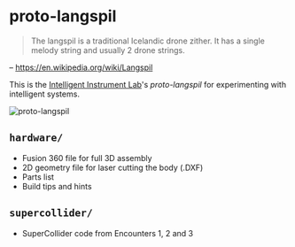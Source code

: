 # proto-langspil

> The langspil is a traditional Icelandic drone zither. It has a single melody string and usually 2 drone strings.

– https://en.wikipedia.org/wiki/Langspil

This is the [Intelligent Instrument Lab](http://iil.is)'s _proto-langspil_ for experimenting with intelligent systems.

![proto-langspil](https://assets.pubpub.org/b8ci3mep/51643054069968.jpg)

## `hardware/`

- Fusion 360 file for full 3D assembly
- 2D geometry file for laser cutting the body (.DXF)
- Parts list
- Build tips and hints

## `supercollider/`

- SuperCollider code from Encounters 1, 2 and 3

